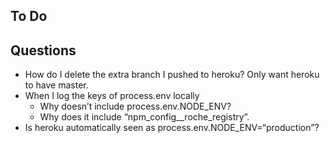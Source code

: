 ## To Do

## Questions

- How do I delete the extra branch I pushed to heroku? Only want heroku to have master.
- When I log the keys of process.env locally
  - Why doesn’t include process.env.NODE_ENV?
  - Why does it include “npm_config\_\_roche_registry”.
- Is heroku automatically seen as process.env.NODE_ENV=“production”?
